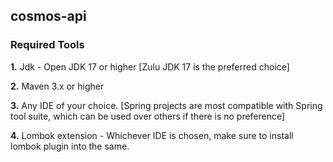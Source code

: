 ## cosmos-api


### Required Tools 


**1.** Jdk - Open JDK 17 or higher [Zulu JDK 17 is the preferred choice] 


**2.** Maven 3.x or higher


**3.** Any IDE of your choice. [Spring projects are most compatible with Spring tool suite, which can be used over others if there is no preference]


**4.** Lombok extension - Whichever IDE is chosen, make sure to install lombok plugin into the same.


